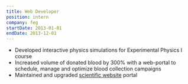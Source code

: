 ```yaml
---
title: Web Developer
position: intern
company: feg
startDate: 2013-01-01
endDate: 2013-12-01
---
```

- Developed interactive physics simulations for Experimental Physics I course
- Increased volume of donated blood by 300% with a web-portal to schedule, manage and optimize blood collection campaigns
- Maintained and upgraded [scientific website](https://www.highdilution.org/index.php/ijhdr) portal